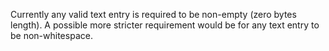 
Currently any valid text entry is required to be non-empty (zero bytes length).
A possible more stricter requirement would be for any text entry to be non-whitespace.
